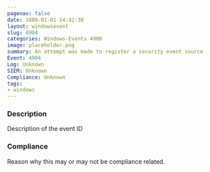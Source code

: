 ```yaml
---
pagenav: false
date: 1800-01-01 14:42:38
layout: windowsevent
slug: 4904
categories: Windows-Events 4900
image: placeholder.png
summary: An attempt was made to register a security event source
Event: 4904
Log: Unknown
SIEM: Unknown
Compliance: Unknown
tags:
- windows
---
```


### Description

Description of the event ID

### Compliance

Reason why this may or may not be compliance related.
